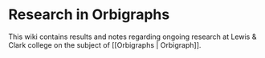 Research in Orbigraphs
======================

This wiki contains results and notes regarding ongoing research at Lewis & Clark college on the subject of [[Orbigraphs | Orbigraph]].

